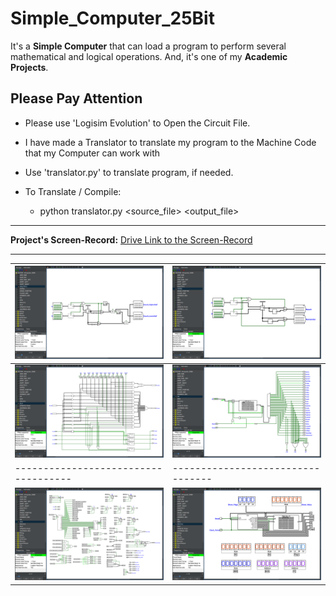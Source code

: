 # Simple_Computer_25Bit

It's a **Simple Computer** that can load a program to perform several mathematical and logical operations. And, it's one of my **Academic Projects**.

## Please Pay Attention

- Please use 'Logisim Evolution' to Open the Circuit File.

- I have made a Translator to translate my program to the Machine Code that my Computer can work with

- Use 'translator.py' to translate program, if needed.

- To Translate / Compile:
  - python translator.py <source_file> <output_file>

---

**Project's Screen-Record:** [Drive Link to the Screen-Record](https://drive.google.com/file/d/1iLuADe-lf7iD0OSO_f_PVGhQZaHBNhHF/view?usp=sharing)

----------------------------------------------------------------------
![ALU](./Screenshots/Multiply.png)  | ![ALU](./Screenshots/Divide.png)
------------------------------------|---------------------------------
![ALU](./Screenshots/ALU.png)       | ![ALU](./Screenshots/CU.png)
------------------------------------|---------------------------------
![ALU](./Screenshots/CPU.png)       | ![ALU](./Screenshots/Memory.png)
